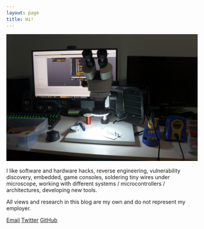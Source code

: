 ```yaml
---
layout: page
title: Hi!
---
```


<div align="center">
    <img src ="/assets/workspace.png"/>
</div>

I like software and hardware hacks, reverse engineering, vulnerability discovery, embedded, game consoles, soldering tiny wires under microscope, working with different systems / microcontrollers / architectures, developing new tools.

All views and research in this blog are my own and do not represent my employer.

[Email](mailto:oct0xor@gmail.com) [Twitter](https://twitter.com/oct0xor) [GitHub](https://github.com/oct0xor)